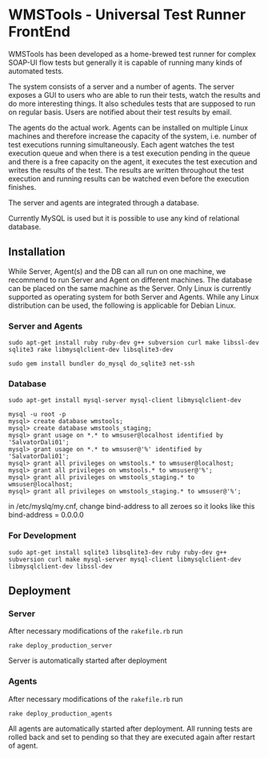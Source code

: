 # WMSTools - Universal Test Runner FrontEnd

WMSTools has been developed as a home-brewed test runner for complex SOAP-UI flow tests but generally it is capable of running many kinds of automated tests.

The system consists of a server and a number of agents. The server exposes a GUI to users who are able to run their tests, watch the results and do more interesting things.
It also schedules tests that are supposed to run on regular basis. Users are notified about their test results by email.

The agents do the actual work. Agents can be installed on multiple Linux machines and therefore increase the capacity of the system, i.e. number of test executions running simultaneously.
Each agent watches the test execution queue and when there is a test execution pending in the queue and there is a free capacity on the agent, it executes the test execution and writes the results of the test.
The results are written throughout the test execution and running results can be watched even before the execution finishes.

The server and agents are integrated through a database.

Currently MySQL is used but it is possible to use any kind of relational database.

## Installation
While Server, Agent(s) and the DB can all run on one machine, we recommend to run Server and Agent on different machines. The database can be placed on the same machine as the Server.
Only Linux is currently supported as operating system for both Server and Agents.
While any Linux distribution can be used, the following is applicable for Debian Linux.

### Server and Agents
`sudo apt-get install ruby ruby-dev g++ subversion curl make libssl-dev sqlite3 rake libmysqlclient-dev libsqlite3-dev`

`sudo gem install bundler do_mysql do_sqlite3 net-ssh`

### Database
`sudo apt-get install mysql-server mysql-client libmysqlclient-dev`

```
mysql -u root -p
mysql> create database wmstools;
mysql> create database wmstools_staging;
mysql> grant usage on *.* to wmsuser@localhost identified by 'SalvatorDali01';
mysql> grant usage on *.* to wmsuser@'%' identified by 'SalvatorDali01';
mysql> grant all privileges on wmstools.* to wmsuser@localhost;
mysql> grant all privileges on wmstools.* to wmsuser@'%';
mysql> grant all privileges on wmstools_staging.* to wmsuser@localhost;
mysql> grant all privileges on wmstools_staging.* to wmsuser@'%';
```
in /etc/myslq/my.cnf, change bind-address to all zeroes so it looks like this
bind-address            = 0.0.0.0

### For Development
`sudo apt-get install sqlite3 libsqlite3-dev ruby ruby-dev g++ subversion curl make mysql-server mysql-client libmysqlclient-dev libmysqlclient-dev libssl-dev`

## Deployment

### Server
After necessary modifications of the `rakefile.rb` run

`rake deploy_production_server`

Server is automatically started after deployment

### Agents
After necessary modifications of the `rakefile.rb` run

`rake deploy_production_agents`

All agents are automatically started after deployment. All running tests are rolled back and set to pending so that they are executed again after restart of agent.
